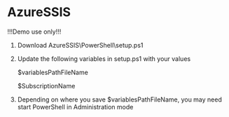 # AzureSSIS

!!!Demo use only!!!

1) Download AzureSSIS\PowerShell\setup.ps1

2) Update the following variables in setup.ps1 with your values

	$variablesPathFileName
	
	$SubscriptionName
	
3) Depending on where you save $variablesPathFileName, you may need start PowerShell in Administration mode